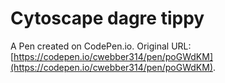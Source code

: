 # Cytoscape dagre tippy

A Pen created on CodePen.io. Original URL: [https://codepen.io/cwebber314/pen/poGWdKM](https://codepen.io/cwebber314/pen/poGWdKM).

